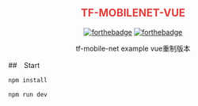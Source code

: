 <div align="center">
<h2 style="color: #dd3f3c">TF-MOBILENET-VUE</h3>

[![forthebadge](https://forthebadge.com/images/badges/made-with-vue.svg)](https://forthebadge.com)
[![forthebadge](https://forthebadge.com/images/badges/built-by-codebabes.svg)](https://forthebadge.com)

<p>tf-mobile-net example vue重制版本</p>
</div>

##　Start

```bash
npm install

npm run dev
```
